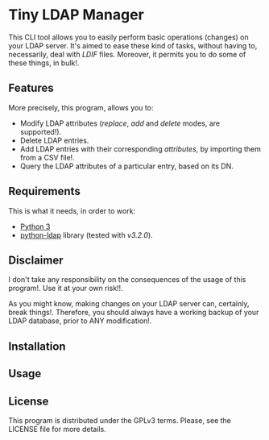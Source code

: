 # Tiny LDAP Manager
This CLI tool allows you to easily perform basic operations (changes) on your
LDAP server. It's aimed to ease these kind of tasks, without having to, necessarily,
deal with *LDIF* files. Moreover, it permits you to do some of these things, in bulk!.

## Features
More precisely, this program, allows you to:
 * Modify LDAP attributes (*replace*, *add* and *delete* modes, are supported!).
 * Delete LDAP entries. 
 * Add LDAP entries with their corresponding *attributes*, by importing them
 from a CSV file!.
 * Query the LDAP attributes of a particular entry, based on its DN. 

## Requirements
This is what it needs, in order to work:
 * [Python 3](https://www.python.org/downloads/)
 * [python-ldap](https://pypi.python.org/pypi/python-ldap/) library (tested
with *v3.2.0*).

## Disclaimer
I don't take any responsibility on the consequences of the usage of this
program!. Use it at your own risk!!.

As you might know, making changes on your LDAP server can, certainly,
break things!. Therefore, you should always have a working backup of your
LDAP database, prior to ANY modification!.

## Installation

## Usage

## License
This program is distributed under the GPLv3 terms. Please, see the LICENSE file
for more details.

